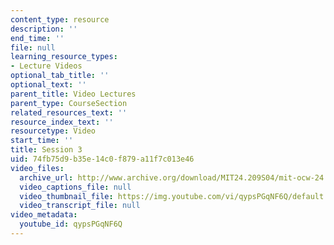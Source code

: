 ```yaml
---
content_type: resource
description: ''
end_time: ''
file: null
learning_resource_types:
- Lecture Videos
optional_tab_title: ''
optional_text: ''
parent_title: Video Lectures
parent_type: CourseSection
related_resources_text: ''
resource_index_text: ''
resourcetype: Video
start_time: ''
title: Session 3
uid: 74fb75d9-b35e-14c0-f879-a11f7c013e46
video_files:
  archive_url: http://www.archive.org/download/MIT24.209S04/mit-ocw-24.209-singer-23feb2004-220k.mp4
  video_captions_file: null
  video_thumbnail_file: https://img.youtube.com/vi/qypsPGqNF6Q/default.jpg
  video_transcript_file: null
video_metadata:
  youtube_id: qypsPGqNF6Q
---
```

